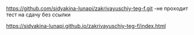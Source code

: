 https://github.com/sidyakina-lunapi/zakrivayuschiy-teg-f.git  -не проxодит тест на сдачу без ссылки

https://sidyakina-lunapi.github.io/zakrivayuschiy-teg-f/index.html
